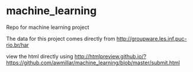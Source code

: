 # machine_learning
Repo for machine learning project


The data for this project comes directly from http://groupware.les.inf.puc-rio.br/har


view the html directly using http://htmlpreview.github.io/?https://github.com/awmillar/machine_learning/blob/master/submit.html
